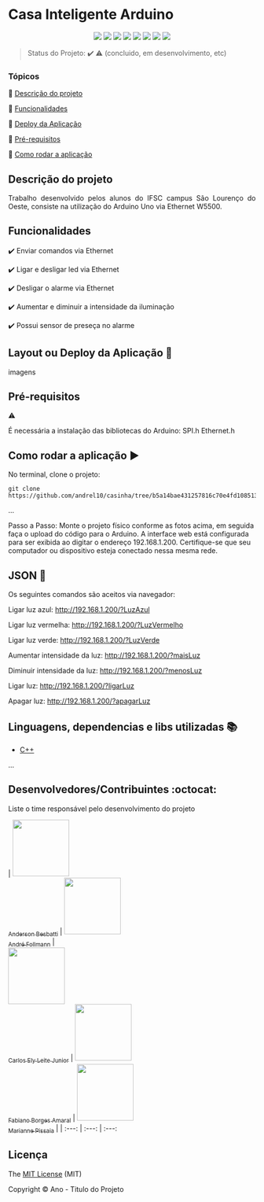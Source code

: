<h1>Casa Inteligente Arduino</h1> 

<p align="center">
  <img src="https://img.shields.io/static/v1?label=react&message=framework&color=blue&style=for-the-badge&logo=REACT"/>
  <img src="https://img.shields.io/static/v1?label=Netlify&message=deploy&color=blue&style=for-the-badge&logo=netlify"/>
  <img src="http://img.shields.io/static/v1?label=License&message=MIT&color=green&style=for-the-badge"/>
  <img src="http://img.shields.io/static/v1?label=Ruby&message=2.6.3&color=red&style=for-the-badge&logo=ruby"/>
  <img src="http://img.shields.io/static/v1?label=Ruby%20On%20Rails%20&message=6.0.2.2&color=red&style=for-the-badge&logo=ruby"/>
  <img src="http://img.shields.io/static/v1?label=TESTES&message=%3E100&color=GREEN&style=for-the-badge"/>
   <img src="http://img.shields.io/static/v1?label=STATUS&message=EM%20DESENVOLVIMENTO&color=RED&style=for-the-badge"/>
   <img src="http://img.shields.io/static/v1?label=STATUS&message=CONCLUIDO&color=GREEN&style=for-the-badge"/>
</p>

> Status do Projeto: :heavy_check_mark: :warning: (concluido, em desenvolvimento, etc)

### Tópicos 

:small_blue_diamond: [Descrição do projeto](#descrição-do-projeto)

:small_blue_diamond: [Funcionalidades](#funcionalidades)

:small_blue_diamond: [Deploy da Aplicação](#deploy-da-aplicação-dash)

:small_blue_diamond: [Pré-requisitos](#pré-requisitos)

:small_blue_diamond: [Como rodar a aplicação](#como-rodar-a-aplicação-arrow_forward)



## Descrição do projeto 

<p align="justify">
  Trabalho desenvolvido pelos alunos do IFSC campus São Lourenço do Oeste, consiste na utilização do Arduino Uno via Ethernet W5500.  
</p>

## Funcionalidades

:heavy_check_mark: Enviar comandos via Ethernet 

:heavy_check_mark: Ligar e desligar led via Ethernet  

:heavy_check_mark: Desligar o alarme via Ethernet 

:heavy_check_mark: Aumentar e diminuir a intensidade da iluminação

:heavy_check_mark: Possui sensor de preseça no alarme

## Layout ou Deploy da Aplicação :dash:

imagens

## Pré-requisitos

:warning: 

É necessária a instalação das bibliotecas do Arduino: 
SPI.h
Ethernet.h

## Como rodar a aplicação :arrow_forward:

No terminal, clone o projeto: 

```
git clone https://github.com/andrel10/casinha/tree/b5a14bae431257816c70e4fd1085136ff70b58c8
```

... 

Passo a Passo:
Monte o projeto físico conforme as fotos acima, em seguida faça o upload do código para o Arduino.
A interface web está configurada para ser exibida ao digitar o endereço 192.168.1.200. Certifique-se que seu computador ou dispositivo esteja conectado nessa mesma rede.

## JSON :floppy_disk:

Os seguintes comandos são aceitos via navegador:

Ligar luz azul:
http://192.168.1.200/?LuzAzul

Ligar luz vermelha:
http://192.168.1.200/?LuzVermelho

Ligar luz verde:
http://192.168.1.200/?LuzVerde

Aumentar intensidade da luz:
http://192.168.1.200/?maisLuz

Diminuir intensidade da luz:
http://192.168.1.200/?menosLuz

Ligar luz:
http://192.168.1.200/?ligarLuz

Apagar luz:
http://192.168.1.200/?apagarLuz




## Linguagens, dependencias e libs utilizadas :books:

- [C++](https://cplusplus.com/)

...


## Desenvolvedores/Contribuintes :octocat:

Liste o time responsável pelo desenvolvimento do projeto

| [<img src="https://avatars2.githubusercontent.com/u/46378210?s=400&u=071f7791bb03f8e102d835bdb9c2f0d3d24e8a34&v=4" width=115><br><sub>Anderson Besbatti</sub>](https://github.com/andersonbesbatti) |  [<img src="https://avatars2.githubusercontent.com/u/46378210?s=400&u=071f7791bb03f8e102d835bdb9c2f0d3d24e8a34&v=4" width=115><br><sub>André Follmann</sub>](https://github.com/andrel10) |  
[<img src="https://avatars2.githubusercontent.com/u/46378210?s=400&u=071f7791bb03f8e102d835bdb9c2f0d3d24e8a34&v=4" width=115><br><sub>Carlos Ely Leite Junior</sub>](https://github.com/carlos059) |
[<img src="https://avatars2.githubusercontent.com/u/46378210?s=400&u=071f7791bb03f8e102d835bdb9c2f0d3d24e8a34&v=4" width=115><br><sub>Fabiano Borges Amaral</sub>](https://github.com/fabianoborgesamaral) |
[<img src="https://avatars2.githubusercontent.com/u/46378210?s=400&u=071f7791bb03f8e102d835bdb9c2f0d3d24e8a34&v=4" width=115><br><sub>Marianne Pissaia</sub>](https://github.com/mariannepissaia) |
| :---: | :---: | :---: 

## Licença 

The [MIT License]() (MIT)

Copyright :copyright: Ano - Titulo do Projeto
